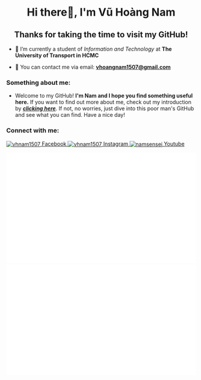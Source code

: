 <h1 align="center">Hi there👋, I'm Vũ Hoàng Nam</h1>
<h2 align="center">Thanks for taking the time to visit my GitHub!</h2>

- 🔭 I’m currently a student of *Information and Technology* at **The University of Transport in HCMC**

- 📧 You can contact me via email: **vhoangnam1507@gmail.com**


<h3 align="left">Something about me:</h3>
    
- Welcome to my GitHub! **I'm Nam and I hope you find something useful here.** If you want to find out more about me, check out my introduction by <a href=https://github.com/VHNam1507/VHNam1507/blob/master/ABOUTME.md>***clicking here***</a>. If not, no worries, just dive into this poor man's GitHub and see what you can find. Have a nice day!

<h3 align="left">Connect with me:</h3>
<p align="left">
<a href="https://facebook.com/vhnam1507" target="blank"><img align="center" src="https://raw.githubusercontent.com/rahuldkjain/github-profile-readme-generator/master/src/images/icons/Social/facebook.svg" alt="vhnam1507" height="30" width="40" /> Facebook </a>
<a href="https://instagram.com/vhnam1507" target="blank"><img align="center" src="https://raw.githubusercontent.com/rahuldkjain/github-profile-readme-generator/master/src/images/icons/Social/instagram.svg" alt="vhnam1507" height="30" width="40" /> Instagram </a>
<a href="https://www.youtube.com/c/namsensei" target="blank"><img align="center" src="https://raw.githubusercontent.com/rahuldkjain/github-profile-readme-generator/master/src/images/icons/Social/youtube.svg" alt="namsensei" height="30" width="40" /> Youtube </a>
</p>

<a href="https://github.com/jstrieb/github-stats">
<img src="https://github.com/VHNam1507/VHNam1507/blob/master/generated/overview.svg#gh-dark-mode-only" />
<img src="https://github.com/VHNam1507/VHNam1507/blob/master/generated/languages.svg#gh-dark-mode-only" />
</a>


